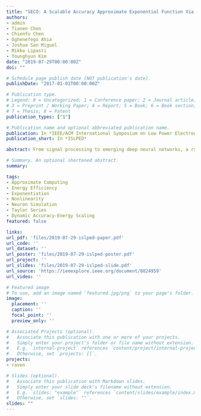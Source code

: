 ```yaml
---
title: "SECO: A Scalable Accuracy Approximate Exponential Function Via Cross-Layer Optimization"
authors:
- admin
- Tianen Chen
- Chienfu Chen
- Oghenefego Ahia
- Joshua San Miguel
- Mikko Lipasti
- Younghyun Kim
date: "2019-07-29T00:00:00Z"
doi: ""

# Schedule page publish date (NOT publication's date).
publishDate: "2017-01-01T00:00:00Z"

# Publication type.
# Legend: 0 = Uncategorized; 1 = Conference paper; 2 = Journal article;
# 3 = Preprint / Working Paper; 4 = Report; 5 = Book; 6 = Book section;
# 7 = Thesis; 8 = Patent
publication_types: ["1"]

# Publication name and optional abbreviated publication name.
publication: In *IEEE/ACM International Symposium on Low Power Electronics and Design*
publication_short: In *ISLPED*

abstract: From signal processing to emerging deep neural networks, a range of applications exhibit intrinsic error resilience. For such applications, approximate computing opens up new possibilities for energy-efficient computing by producing slightly inaccurate results using greatly simplified hardware. Adopting this approach, a variety of basic arithmetic units, such as adders and multipliers, have been effectively redesigned to generate approximate results for many error-resilient applications.In this work, we propose SECO, an approximate exponential function unit (EFU). Exponentiation is a key operation in many signal processing applications and more importantly in spiking neuron models, but its energy-efficient implementation has been inadequately explored. We also introduce a cross-layer design method for SECO to optimize the energy-accuracy trade-off. At the algorithm level, SECO offers runtime scaling between energy efficiency and accuracy based on approximate Taylor expansion, where the error is minimized by optimizing parameters using discrete gradient descent at design time. At the circuit level, our error analysis method efficiently explores the design space to select the energy-accuracy-optimal approximate multiplier at design time. In tandem, the cross-layer design and runtime optimization method are able to generate energy-efficient and accurate approximate EFU designs that are up to 99.7% accurate at a power consumption of 3.73 pJ per exponential operation. SECO is also evaluated on the adaptive exponential integrate-and-fire neuron model, yielding only 0.002% timing error and 0.067% value error compared to the precise neuron model.

# Summary. An optional shortened abstract.
summary:

tags:
- Approximate Computing
- Energy Efficiency
- Exponentiation
- Nonlinearity
- Neuron Simulation
- Taylor Series
- Dynamic Accuracy-Energy Scaling
featured: false

links:
url_pdf: 'files/2019-07-29-islped-paper.pdf'
url_code: ''
url_dataset: ''
url_poster: 'files/2019-07-29-islped-poster.pdf'
url_project: ''
url_slides: 'files/2019-07-29-islped-slide.pdf'
url_source: 'https://ieeexplore.ieee.org/document/8824959'
url_video: ''

# Featured image
# To use, add an image named `featured.jpg/png` to your page's folder. 
image:
  placement: ''
  caption: ''
  focal_point: ''
  preview_only: ''

# Associated Projects (optional).
#   Associate this publication with one or more of your projects.
#   Simply enter your project's folder or file name without extension.
#   E.g. `internal-project` references `content/project/internal-project/index.md`.
#   Otherwise, set `projects: []`.
projects:
- raven

# Slides (optional).
#   Associate this publication with Markdown slides.
#   Simply enter your slide deck's filename without extension.
#   E.g. `slides: "example"` references `content/slides/example/index.md`.
#   Otherwise, set `slides: ""`.
slides: ""
---
```

